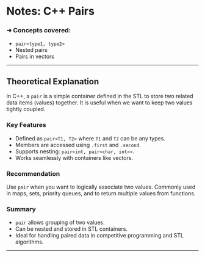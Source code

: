 
# Notes: C++ Pairs

### ➜ Concepts covered:
- `pair<type1, type2>`
- Nested pairs
- Pairs in vectors

---

## Theoretical Explanation

In C++, a `pair` is a simple container defined in the STL to store two related data items (values) together. It is useful when we want to keep two values tightly coupled.

### Key Features
- Defined as `pair<T1, T2>` where `T1` and `T2` can be any types.
- Members are accessed using `.first` and `.second`.
- Supports nesting: `pair<int, pair<char, int>>`.
- Works seamlessly with containers like vectors.

### Recommendation
Use `pair` when you want to logically associate two values.
Commonly used in maps, sets, priority queues, and to return multiple values from functions.

### Summary
- `pair` allows grouping of two values.
- Can be nested and stored in STL containers.
- Ideal for handling paired data in competitive programming and STL algorithms.

---
